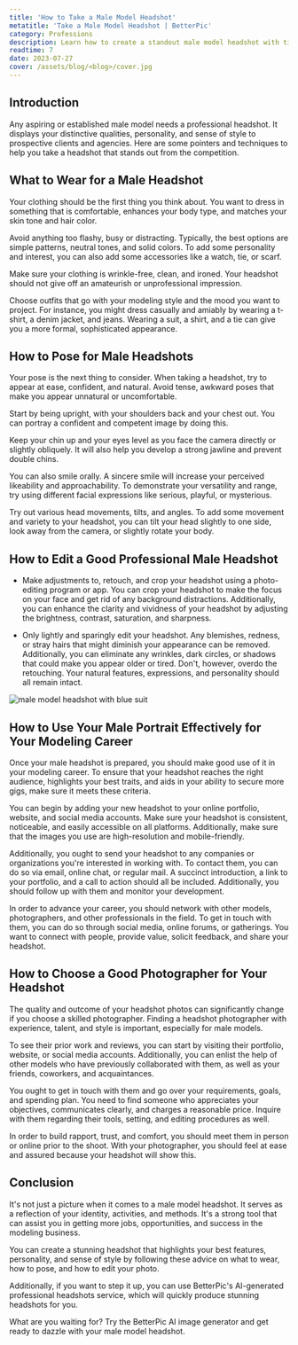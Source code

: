 ```yaml
---
title: 'How to Take a Male Model Headshot'
metatitle: 'Take a Male Model Headshot | BetterPic'
category: Professions
description: Learn how to create a standout male model headshot with tips on attire, posing, & editing. Discover the convenience of AI generated professional headshots.
readtime: 7
date: 2023-07-27
cover: /assets/blog/<blog>/cover.jpg
---
```

## Introduction
Any aspiring or established male model needs a professional headshot. It displays your distinctive qualities, personality, and sense of style to prospective clients and agencies. Here are some pointers and techniques to help you take a headshot that stands out from the competition.

## What to Wear for a Male Headshot
Your clothing should be the first thing you think about. You want to dress in something that is comfortable, enhances your body type, and matches your skin tone and hair color.

Avoid anything too flashy, busy or distracting. Typically, the best options are simple patterns, neutral tones, and solid colors. To add some personality and interest, you can also add some accessories like a watch, tie, or scarf.

Make sure your clothing is wrinkle-free, clean, and ironed. Your headshot should not give off an amateurish or unprofessional impression.

Choose outfits that go with your modeling style and the mood you want to project. For instance, you might dress casually and amiably by wearing a t-shirt, a denim jacket, and jeans. Wearing a suit, a shirt, and a tie can give you a more formal, sophisticated appearance.

## How to Pose for Male Headshots
Your pose is the next thing to consider. When taking a headshot, try to appear at ease, confident, and natural. Avoid tense, awkward poses that make you appear unnatural or uncomfortable.

Start by being upright, with your shoulders back and your chest out. You can portray a confident and competent image by doing this.

Keep your chin up and your eyes level as you face the camera directly or slightly obliquely. It will also help you develop a strong jawline and prevent double chins.

You can also smile orally. A sincere smile will increase your perceived likeability and approachability. To demonstrate your versatility and range, try using different facial expressions like serious, playful, or mysterious.

Try out various head movements, tilts, and angles. To add some movement and variety to your headshot, you can tilt your head slightly to one side, look away from the camera, or slightly rotate your body.

## How to Edit a Good Professional Male Headshot

- Make adjustments to, retouch, and crop your headshot using a photo-editing program or app. You can crop your headshot to make the focus on your face and get rid of any background distractions. Additionally, you can enhance the clarity and vividness of your headshot by adjusting the brightness, contrast, saturation, and sharpness.


- Only lightly and sparingly edit your headshot. Any blemishes, redness, or stray hairs that might diminish your appearance can be removed. Additionally, you can eliminate any wrinkles, dark circles, or shadows that could make you appear older or tired. Don't, however, overdo the retouching. Your natural features, expressions, and personality should all remain intact.

![male model headshot with blue suit](/assets/blog/media/model-examples-1/betterpic-generated-headshot-472.jpg)

## How to Use Your Male Portrait Effectively for Your Modeling Career
Once your male headshot is prepared, you should make good use of it in your modeling career. To ensure that your headshot reaches the right audience, highlights your best traits, and aids in your ability to secure more gigs, make sure it meets these criteria.

You can begin by adding your new headshot to your online portfolio, website, and social media accounts. Make sure your headshot is consistent, noticeable, and easily accessible on all platforms. Additionally, make sure that the images you use are high-resolution and mobile-friendly.

Additionally, you ought to send your headshot to any companies or organizations you're interested in working with. To contact them, you can do so via email, online chat, or regular mail. A succinct introduction, a link to your portfolio, and a call to action should all be included. Additionally, you should follow up with them and monitor your development.

In order to advance your career, you should network with other models, photographers, and other professionals in the field. To get in touch with them, you can do so through social media, online forums, or gatherings. You want to connect with people, provide value, solicit feedback, and share your headshot.

## How to Choose a Good Photographer for Your Headshot
The quality and outcome of your headshot photos can significantly change if you choose a skilled photographer. Finding a headshot photographer with experience, talent, and style is important, especially for male models.

To see their prior work and reviews, you can start by visiting their portfolio, website, or social media accounts. Additionally, you can enlist the help of other models who have previously collaborated with them, as well as your friends, coworkers, and acquaintances.

You ought to get in touch with them and go over your requirements, goals, and spending plan. You need to find someone who appreciates your objectives, communicates clearly, and charges a reasonable price. Inquire with them regarding their tools, setting, and editing procedures as well.

In order to build rapport, trust, and comfort, you should meet them in person or online prior to the shoot. With your photographer, you should feel at ease and assured because your headshot will show this.

## Conclusion
It's not just a picture when it comes to a male model headshot. It serves as a reflection of your identity, activities, and methods. It's a strong tool that can assist you in getting more jobs, opportunities, and success in the modeling business.

You can create a stunning headshot that highlights your best features, personality, and sense of style by following these advice on what to wear, how to pose, and how to edit your photo.

Additionally, if you want to step it up, you can use BetterPic's AI-generated professional headshots service, which will quickly produce stunning headshots for you.

What are you waiting for? Try the BetterPic AI image generator and get ready to dazzle with your male model headshot.
